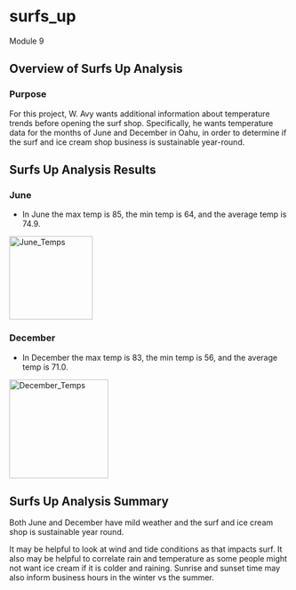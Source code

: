 # surfs_up
Module 9

## Overview of Surfs Up Analysis

### Purpose

  For this project, W. Avy wants additional information about temperature trends before opening the surf shop. Specifically, he wants temperature data for the months of June and December in Oahu, in order to determine if the surf and ice cream shop business is sustainable year-round.
 
  
## Surfs Up Analysis Results

### June
* In June the max temp is 85, the min temp is 64, and the average temp is 74.9.

<img width="150" alt="June_Temps" src="https://user-images.githubusercontent.com/103475613/173171974-aaea2386-e0df-434f-89d3-aff2fc21437a.png">

### December
* In December the max temp is 83, the min temp is 56, and the average temp is 71.0.

<img width="178" alt="December_Temps" src="https://user-images.githubusercontent.com/103475613/173172031-f376de5d-476f-43e2-80f5-20906bc519c3.png">



## Surfs Up Analysis Summary

Both June and December have mild weather and the surf and ice cream shop is sustainable year round. 

It may be helpful to look at wind and tide conditions as that impacts surf. It also may be helpful to correlate rain and temperature as some people might not want ice cream if it is colder and raining. Sunrise and sunset time may also inform business hours in the winter vs the summer. 
